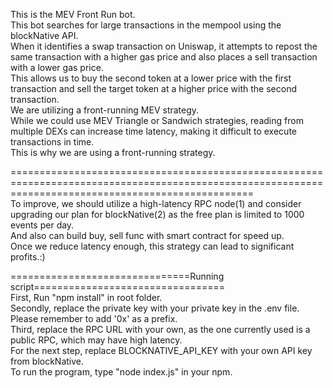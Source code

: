 This is the MEV Front Run bot.  
This bot searches for large transactions in the mempool using the blockNative API.  
When it identifies a swap transaction on Uniswap, it attempts to repost the same transaction with a higher gas price and also places a sell transaction with a lower gas price.  
This allows us to buy the second token at a lower price with the first transaction and sell the target token at a higher price with the second transaction.  
We are utilizing a front-running MEV strategy.  
While we could use MEV Triangle or Sandwich strategies, reading from multiple DEXs can increase time latency, making it difficult to execute transactions in time.  
This is why we are using a front-running strategy.  

======================================================================================================================================================  
To improve, we should utilize a high-latency RPC node(1) and consider upgrading our plan for blockNative(2) as the free plan is limited to 1000 events per day.  
And also can build buy, sell func with smart contract for speed up.  
Once we reduce latency enough, this strategy can lead to significant profits.:)  


===============================Running script=================================  
First, Run "npm install" in root folder.  
Secondly, replace the private key with your private key in the .env file. Please remember to add '0x' as a prefix.  
Third, replace the RPC URL with your own, as the one currently used is a public RPC, which may have high latency.  
For the next step, replace BLOCKNATIVE_API_KEY with your own API key from blockNative.   
To run the program, type "node index.js" in your npm.  

